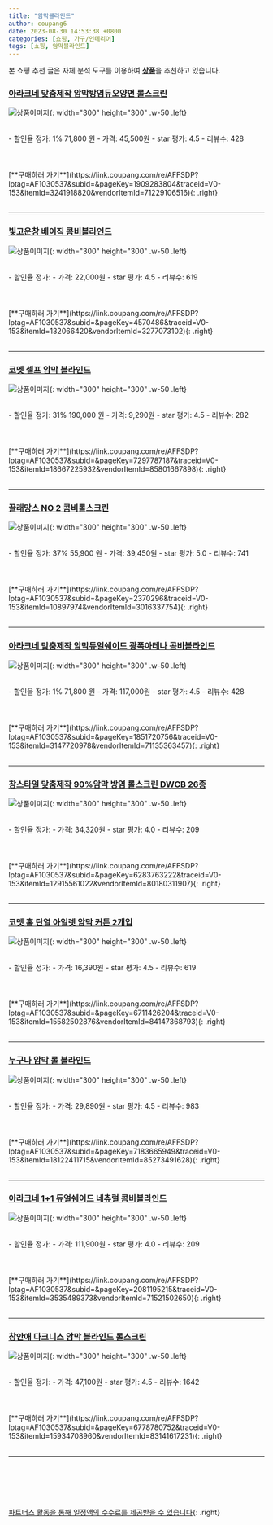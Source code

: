 ```yaml
---
title: "암막블라인드"
author: coupang6
date: 2023-08-30 14:53:38 +0800
categories: [쇼핑, 가구/인테리어]
tags: [쇼핑, 암막블라인드]
---
```


본 쇼핑 추천 글은 자체 분석 도구를 이용하여 [**상품**](https://link.coupang.com/a/bao1ui)을 추천하고 있습니다.

### [아라크네 맞춤제작 암막방염듀오양면 롤스크린](https://link.coupang.com/re/AFFSDP?lptag=AF1030537&subid=&pageKey=1909283804&traceid=V0-153&itemId=3241918820&vendorItemId=71229106516)

![상품이미지](https://thumbnail9.coupangcdn.com/thumbnails/remote/230x230ex/image/vendor_inventory/4faf/658b7afd948799abf2b0ae57db5765f80648043b14ee77c52afd20f7b455.jpg){: width="300" height="300" .w-50 .left}


<br>
- 할인율 정가: 1%  71,800   원
- 가격: 45,500원
- star 평가: 4.5
- 리뷰수: 428
<br>
<br>
<br>
<br>
[**구매하러 가기**](https://link.coupang.com/re/AFFSDP?lptag=AF1030537&subid=&pageKey=1909283804&traceid=V0-153&itemId=3241918820&vendorItemId=71229106516){: .right}
<br>
<br>

---

### [빛고운창 베이직 콤비블라인드](https://link.coupang.com/re/AFFSDP?lptag=AF1030537&subid=&pageKey=4570486&traceid=V0-153&itemId=132066420&vendorItemId=3277073102)

![상품이미지](https://thumbnail6.coupangcdn.com/thumbnails/remote/230x230ex/image/product/image/vendoritem/2019/06/10/3277073102/045a2b7c-2786-4f50-8231-c1897d86cbfa.jpg){: width="300" height="300" .w-50 .left}


<br>
- 할인율 정가: 
- 가격: 22,000원
- star 평가: 4.5
- 리뷰수: 619
<br>
<br>
<br>
<br>
[**구매하러 가기**](https://link.coupang.com/re/AFFSDP?lptag=AF1030537&subid=&pageKey=4570486&traceid=V0-153&itemId=132066420&vendorItemId=3277073102){: .right}
<br>
<br>

---

### [코멧 셀프 암막 블라인드](https://link.coupang.com/re/AFFSDP?lptag=AF1030537&subid=&pageKey=7297787187&traceid=V0-153&itemId=18667225932&vendorItemId=85801667898)

![상품이미지](https://thumbnail8.coupangcdn.com/thumbnails/remote/230x230ex/image/retail/images/376461206659308-430b49e8-ed1c-4a6c-b7e4-bf1f31f67301.jpg){: width="300" height="300" .w-50 .left}


<br>
- 할인율 정가: 31%  190,000   원
- 가격: 9,290원
- star 평가: 4.5
- 리뷰수: 282
<br>
<br>
<br>
<br>
[**구매하러 가기**](https://link.coupang.com/re/AFFSDP?lptag=AF1030537&subid=&pageKey=7297787187&traceid=V0-153&itemId=18667225932&vendorItemId=85801667898){: .right}
<br>
<br>

---

### [끌래망스 NO 2 콤비롤스크린](https://link.coupang.com/re/AFFSDP?lptag=AF1030537&subid=&pageKey=2370296&traceid=V0-153&itemId=10897974&vendorItemId=3016337754)

![상품이미지](https://thumbnail7.coupangcdn.com/thumbnails/remote/230x230ex/image/retail/images/852254400831248-c8357d95-5266-4374-8fb9-955780aa8a2f.jpg){: width="300" height="300" .w-50 .left}


<br>
- 할인율 정가: 37%  55,900   원
- 가격: 39,450원
- star 평가: 5.0
- 리뷰수: 741
<br>
<br>
<br>
<br>
[**구매하러 가기**](https://link.coupang.com/re/AFFSDP?lptag=AF1030537&subid=&pageKey=2370296&traceid=V0-153&itemId=10897974&vendorItemId=3016337754){: .right}
<br>
<br>

---

### [아라크네 맞춤제작 암막듀얼쉐이드 광폭아테나 콤비블라인드](https://link.coupang.com/re/AFFSDP?lptag=AF1030537&subid=&pageKey=1851720756&traceid=V0-153&itemId=3147720978&vendorItemId=71135363457)

![상품이미지](https://thumbnail7.coupangcdn.com/thumbnails/remote/230x230ex/image/vendor_inventory/0597/16a91b95fe7dadb26ed162ea45b7d5b7501255332f240303491e7bc08c05.jpg){: width="300" height="300" .w-50 .left}


<br>
- 할인율 정가: 1%  71,800   원
- 가격: 117,000원
- star 평가: 4.5
- 리뷰수: 428
<br>
<br>
<br>
<br>
[**구매하러 가기**](https://link.coupang.com/re/AFFSDP?lptag=AF1030537&subid=&pageKey=1851720756&traceid=V0-153&itemId=3147720978&vendorItemId=71135363457){: .right}
<br>
<br>

---

### [창스타일 맞춤제작 90%암막 방염 롤스크린 DWCB 26종](https://link.coupang.com/re/AFFSDP?lptag=AF1030537&subid=&pageKey=6283763222&traceid=V0-153&itemId=12915561022&vendorItemId=80180311907)

![상품이미지](https://thumbnail8.coupangcdn.com/thumbnails/remote/230x230ex/image/vendor_inventory/efab/e2be68bf273ac4ca4a7cb578a336fab844cd89293e62c9009d7690ffca4b.jpg){: width="300" height="300" .w-50 .left}


<br>
- 할인율 정가: 
- 가격: 34,320원
- star 평가: 4.0
- 리뷰수: 209
<br>
<br>
<br>
<br>
[**구매하러 가기**](https://link.coupang.com/re/AFFSDP?lptag=AF1030537&subid=&pageKey=6283763222&traceid=V0-153&itemId=12915561022&vendorItemId=80180311907){: .right}
<br>
<br>

---

### [코멧 홈 단열 아일렛 암막 커튼 2개입](https://link.coupang.com/re/AFFSDP?lptag=AF1030537&subid=&pageKey=6711426204&traceid=V0-153&itemId=15582502876&vendorItemId=84147368793)

![상품이미지](https://thumbnail10.coupangcdn.com/thumbnails/remote/230x230ex/image/retail/images/5984019186736020-2cdd65c2-8146-4bf1-853b-f1d4a74fdb67.jpg){: width="300" height="300" .w-50 .left}


<br>
- 할인율 정가: 
- 가격: 16,390원
- star 평가: 4.5
- 리뷰수: 619
<br>
<br>
<br>
<br>
[**구매하러 가기**](https://link.coupang.com/re/AFFSDP?lptag=AF1030537&subid=&pageKey=6711426204&traceid=V0-153&itemId=15582502876&vendorItemId=84147368793){: .right}
<br>
<br>

---

### [누구나 암막 롤 블라인드](https://link.coupang.com/re/AFFSDP?lptag=AF1030537&subid=&pageKey=7183665949&traceid=V0-153&itemId=18122411715&vendorItemId=85273491628)

![상품이미지](https://thumbnail9.coupangcdn.com/thumbnails/remote/230x230ex/image/rs_quotation_api/vg68vexk/3a3fb889830e4730ae295125b1164a8c.jpg){: width="300" height="300" .w-50 .left}


<br>
- 할인율 정가: 
- 가격: 29,890원
- star 평가: 4.5
- 리뷰수: 983
<br>
<br>
<br>
<br>
[**구매하러 가기**](https://link.coupang.com/re/AFFSDP?lptag=AF1030537&subid=&pageKey=7183665949&traceid=V0-153&itemId=18122411715&vendorItemId=85273491628){: .right}
<br>
<br>

---

### [아라크네 1+1 듀얼쉐이드 네츄럴 콤비블라인드](https://link.coupang.com/re/AFFSDP?lptag=AF1030537&subid=&pageKey=2081195215&traceid=V0-153&itemId=3535489373&vendorItemId=71521502650)

![상품이미지](https://thumbnail7.coupangcdn.com/thumbnails/remote/230x230ex/image/vendor_inventory/8b15/3dd32ed7947d92d31275be81afa33280af44f92af0792fcc593430435e71.jpg){: width="300" height="300" .w-50 .left}


<br>
- 할인율 정가: 
- 가격: 111,900원
- star 평가: 4.0
- 리뷰수: 209
<br>
<br>
<br>
<br>
[**구매하러 가기**](https://link.coupang.com/re/AFFSDP?lptag=AF1030537&subid=&pageKey=2081195215&traceid=V0-153&itemId=3535489373&vendorItemId=71521502650){: .right}
<br>
<br>

---

### [창안애 다크니스 암막 블라인드 롤스크린](https://link.coupang.com/re/AFFSDP?lptag=AF1030537&subid=&pageKey=6778780752&traceid=V0-153&itemId=15934708960&vendorItemId=83141617231)

![상품이미지](https://thumbnail6.coupangcdn.com/thumbnails/remote/230x230ex/image/retail/images/5918558364351133-02527fff-3e08-4e68-ad00-1e2b5eb360dc.jpg){: width="300" height="300" .w-50 .left}


<br>
- 할인율 정가: 
- 가격: 47,100원
- star 평가: 4.5
- 리뷰수: 1642
<br>
<br>
<br>
<br>
[**구매하러 가기**](https://link.coupang.com/re/AFFSDP?lptag=AF1030537&subid=&pageKey=6778780752&traceid=V0-153&itemId=15934708960&vendorItemId=83141617231){: .right}
<br>
<br>

---
<br><br><br><br><br> [파트너스 활동을 통해 일정액의 수수료를 제공받을 수 있습니다](https://link.coupang.com/a/bao1ui){: .right}